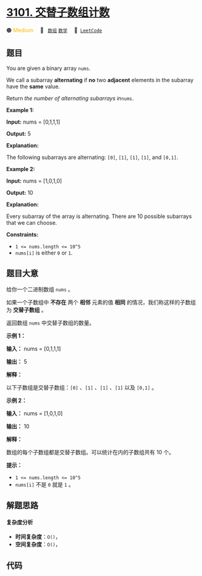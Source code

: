 # [3101. 交替子数组计数](https://leetcode.com/problems/count-alternating-subarrays)

🟠 <font color=#ffb800>Medium</font>&emsp; 🔖&ensp; [`数组`](/leetcode-js/outline/tag/array.md) [`数学`](/leetcode-js/outline/tag/math.md)&emsp; 🔗&ensp;[`LeetCode`](https://leetcode.com/problems/count-alternating-subarrays)

## 题目

You are given a binary array `nums`.

We call a subarray **alternating** if **no** two **adjacent** elements in the
subarray have the **same** value.

Return _the number of alternating subarrays in_`nums`.



**Example 1:**

**Input:** nums = [0,1,1,1]

**Output:** 5

**Explanation:**

The following subarrays are alternating: `[0]`, `[1]`, `[1]`, `[1]`, and
`[0,1]`.

**Example 2:**

**Input:** nums = [1,0,1,0]

**Output:** 10

**Explanation:**

Every subarray of the array is alternating. There are 10 possible subarrays
that we can choose.



**Constraints:**

  * `1 <= nums.length <= 10^5`
  * `nums[i]` is either `0` or `1`.


## 题目大意

给你一个二进制数组 `nums` 。

如果一个子数组中 **不存在** 两个 **相邻** 元素的值 **相同** 的情况，我们称这样的子数组为 **交替子数组** 。

返回数组 `nums` 中交替子数组的数量。



**示例 1：**

**输入：** nums = [0,1,1,1]

**输出：** 5

**解释：**

以下子数组是交替子数组：`[0]` 、`[1]` 、`[1]` 、`[1]` 以及 `[0,1]` 。

**示例 2：**

**输入：** nums = [1,0,1,0]

**输出：** 10

**解释：**

数组的每个子数组都是交替子数组。可以统计在内的子数组共有 10 个。



**提示：**

  * `1 <= nums.length <= 10^5`
  * `nums[i]` 不是 `0` 就是 `1` 。


## 解题思路

#### 复杂度分析

- **时间复杂度**：`O()`，
- **空间复杂度**：`O()`，

## 代码

```javascript

```
